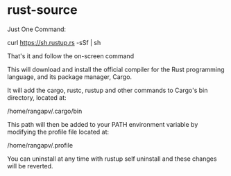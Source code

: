# rust-source
Just One Command:

curl https://sh.rustup.rs -sSf | sh

That's it and follow the on-screen command

This will download and install the official compiler for the Rust programming 
language, and its package manager, Cargo.

It will add the cargo, rustc, rustup and other commands to Cargo's bin 
directory, located at:

  /home/rangapv/.cargo/bin

This path will then be added to your PATH environment variable by modifying the
profile file located at:

  /home/rangapv/.profile

You can uninstall at any time with rustup self uninstall and these changes will
be reverted.
